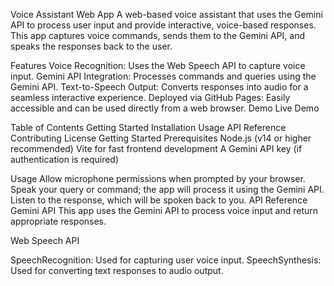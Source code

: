 Voice Assistant Web App
A web-based voice assistant that uses the Gemini API to process user input and provide interactive, voice-based responses. This app captures voice commands, sends them to the Gemini API, and speaks the responses back to the user.

Features
Voice Recognition: Uses the Web Speech API to capture voice input.
Gemini API Integration: Processes commands and queries using the Gemini API.
Text-to-Speech Output: Converts responses into audio for a seamless interactive experience.
Deployed via GitHub Pages: Easily accessible and can be used directly from a web browser.
Demo
Live Demo

Table of Contents
Getting Started
Installation
Usage
API Reference
Contributing
License
Getting Started
Prerequisites
Node.js (v14 or higher recommended)
Vite for fast frontend development
A Gemini API key (if authentication is required)

Usage
Allow microphone permissions when prompted by your browser.
Speak your query or command; the app will process it using the Gemini API.
Listen to the response, which will be spoken back to you.
API Reference
Gemini API
This app uses the Gemini API to process voice input and return appropriate responses.

Web Speech API

SpeechRecognition: Used for capturing user voice input.
SpeechSynthesis: Used for converting text responses to audio output.
